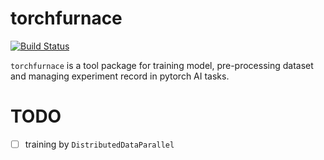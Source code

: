 # torchfurnace
[![Build Status](https://travis-ci.com/tianyu-su/torchfurnace.svg?branch=master)](https://travis-ci.com/tianyu-su/torchfurnace)

`torchfurnace` is a tool package for training model, pre-processing dataset and managing experiment record in pytorch AI tasks.

 

# TODO
- [ ] training by `DistributedDataParallel`

